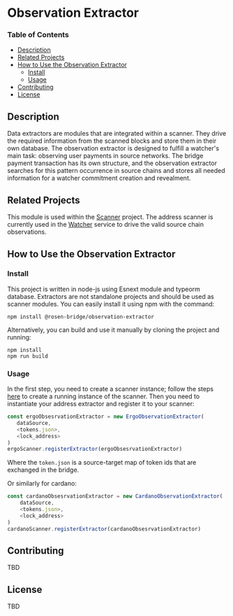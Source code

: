 # Observation Extractor


### Table of Contents
- [Description](#description)  
- [Related Projects](#related-projects)
- [How to Use the Observation Extractor](#how-to-use-the-observation-extractor)
    - [Install](#install)
    - [Usage](#usage)
- [Contributing](#contributing)
- [License](#license)

<a name="headers"/>

## Description
Data extractors are modules that are integrated within a scanner. They drive the required information from the scanned blocks and store them in their own database. The observation extractor is designed to fulfill a watcher's main task: observing user payments in source networks. The bridge payment transaction has its own structure, and the observation extractor searches for this pattern occurrence in source chains and stores all needed information for a watcher commitment creation and revealment.
 
 
## Related Projects
This module is used within the [Scanner](https://github.com/rosen-bridge/scanner) project. The address scanner is currently used in the [Watcher](https://github.com/rosen-bridge/watcher) service to drive the valid source chain observations.


## How to Use the Observation Extractor
### Install
This project is written in node-js using Esnext module and typeorm database. Extractors are not standalone projects and should be used as scanner modules. You can easily install it using npm with the command:
 
```shell
npm install @rosen-bridge/observation-extractor
```
 
Alternatively, you can build and use it manually by cloning the project and running:
```shell
npm install
npm run build
```
 
### Usage
In the first step, you need to create a scanner instance; follow the steps [here](https://github.com/rosen-bridge/scanner) to create a running instance of the scanner. Then you need to instantiate your address extractor and register it to your scanner:
```javascript
const ergoObsesrvationExtractor = new ErgoObservationExtractor(
   dataSource,
   <tokens.json>,
   <lock_address>
)
ergoScanner.registerExtractor(ergoObsesrvationExtractor)
```
Where the `token.json` is a source-target map of token ids that are exchanged in the bridge.
 
Or similarly for cardano:
```javascript
const cardanoObsesrvationExtractor = new CardanoObservationExtractor(
    dataSource, 
    <tokens.json>, 
    <lock_address>
)
cardanoScanner.registerExtractor(cardanoObsesrvationExtractor)
```

## Contributing
TBD

## License
TBD
